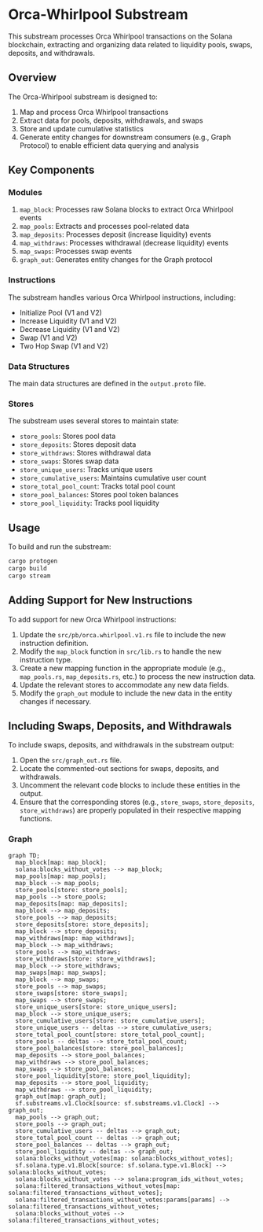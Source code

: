 # Orca-Whirlpool Substream

This substream processes Orca Whirlpool transactions on the Solana blockchain, extracting and organizing data related to liquidity pools, swaps, deposits, and withdrawals.

## Overview

The Orca-Whirlpool substream is designed to:

1. Map and process Orca Whirlpool transactions
2. Extract data for pools, deposits, withdrawals, and swaps
3. Store and update cumulative statistics
4. Generate entity changes for downstream consumers (e.g., Graph Protocol) to enable efficient data querying and analysis

## Key Components

### Modules

1. `map_block`: Processes raw Solana blocks to extract Orca Whirlpool events
2. `map_pools`: Extracts and processes pool-related data
3. `map_deposits`: Processes deposit (increase liquidity) events
4. `map_withdraws`: Processes withdrawal (decrease liquidity) events
5. `map_swaps`: Processes swap events
6. `graph_out`: Generates entity changes for the Graph protocol

### Instructions

The substream handles various Orca Whirlpool instructions, including:

- Initialize Pool (V1 and V2)
- Increase Liquidity (V1 and V2)
- Decrease Liquidity (V1 and V2)
- Swap (V1 and V2)
- Two Hop Swap (V1 and V2)

### Data Structures

The main data structures are defined in the `output.proto` file.

### Stores

The substream uses several stores to maintain state:

- `store_pools`: Stores pool data
- `store_deposits`: Stores deposit data
- `store_withdraws`: Stores withdrawal data
- `store_swaps`: Stores swap data
- `store_unique_users`: Tracks unique users
- `store_cumulative_users`: Maintains cumulative user count
- `store_total_pool_count`: Tracks total pool count
- `store_pool_balances`: Stores pool token balances
- `store_pool_liquidity`: Tracks pool liquidity

## Usage

To build and run the substream:

```bash
cargo protogen
cargo build
cargo stream
```

## Adding Support for New Instructions

To add support for new Orca Whirlpool instructions:

1. Update the `src/pb/orca.whirlpool.v1.rs` file to include the new instruction definition.
2. Modify the `map_block` function in `src/lib.rs` to handle the new instruction type.
3. Create a new mapping function in the appropriate module (e.g., `map_pools.rs`, `map_deposits.rs`, etc.) to process the new instruction data.
4. Update the relevant stores to accommodate any new data fields.
5. Modify the `graph_out` module to include the new data in the entity changes if necessary.

## Including Swaps, Deposits, and Withdrawals

To include swaps, deposits, and withdrawals in the substream output:

1. Open the `src/graph_out.rs` file.
2. Locate the commented-out sections for swaps, deposits, and withdrawals.
3. Uncomment the relevant code blocks to include these entities in the output.
4. Ensure that the corresponding stores (e.g., `store_swaps`, `store_deposits`, `store_withdraws`) are properly populated in their respective mapping functions.


### Graph

```mermaid
graph TD;
  map_block[map: map_block];
  solana:blocks_without_votes --> map_block;
  map_pools[map: map_pools];
  map_block --> map_pools;
  store_pools[store: store_pools];
  map_pools --> store_pools;
  map_deposits[map: map_deposits];
  map_block --> map_deposits;
  store_pools --> map_deposits;
  store_deposits[store: store_deposits];
  map_block --> store_deposits;
  map_withdraws[map: map_withdraws];
  map_block --> map_withdraws;
  store_pools --> map_withdraws;
  store_withdraws[store: store_withdraws];
  map_block --> store_withdraws;
  map_swaps[map: map_swaps];
  map_block --> map_swaps;
  store_pools --> map_swaps;
  store_swaps[store: store_swaps];
  map_swaps --> store_swaps;
  store_unique_users[store: store_unique_users];
  map_block --> store_unique_users;
  store_cumulative_users[store: store_cumulative_users];
  store_unique_users -- deltas --> store_cumulative_users;
  store_total_pool_count[store: store_total_pool_count];
  store_pools -- deltas --> store_total_pool_count;
  store_pool_balances[store: store_pool_balances];
  map_deposits --> store_pool_balances;
  map_withdraws --> store_pool_balances;
  map_swaps --> store_pool_balances;
  store_pool_liquidity[store: store_pool_liquidity];
  map_deposits --> store_pool_liquidity;
  map_withdraws --> store_pool_liquidity;
  graph_out[map: graph_out];
  sf.substreams.v1.Clock[source: sf.substreams.v1.Clock] --> graph_out;
  map_pools --> graph_out;
  store_pools --> graph_out;
  store_cumulative_users -- deltas --> graph_out;
  store_total_pool_count -- deltas --> graph_out;
  store_pool_balances -- deltas --> graph_out;
  store_pool_liquidity -- deltas --> graph_out;
  solana:blocks_without_votes[map: solana:blocks_without_votes];
  sf.solana.type.v1.Block[source: sf.solana.type.v1.Block] --> solana:blocks_without_votes;
  solana:blocks_without_votes --> solana:program_ids_without_votes;
  solana:filtered_transactions_without_votes[map: solana:filtered_transactions_without_votes];
  solana:filtered_transactions_without_votes:params[params] --> solana:filtered_transactions_without_votes;
  solana:blocks_without_votes --> solana:filtered_transactions_without_votes;
```
